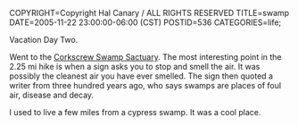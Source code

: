 COPYRIGHT=Copyright Hal Canary / ALL RIGHTS RESERVED
TITLE=swamp
DATE=2005-11-22 23:00:00-06:00 (CST)
POSTID=536
CATEGORIES=life;

Vacation Day Two.

Went to the [Corkscrew Swamp Sactuary](http://www.audubon.org/local/sanctuary/corkscrew/). The most interesting point in the 2.25 mi hike is when a sign asks you to stop and smell the air. It was possibly the cleanest air you have ever smelled. The sign then quoted a writer from three hundred years ago, who says swamps are places of foul air, disease and decay.

I used to live a few miles from a cypress swamp. It was a cool place.
